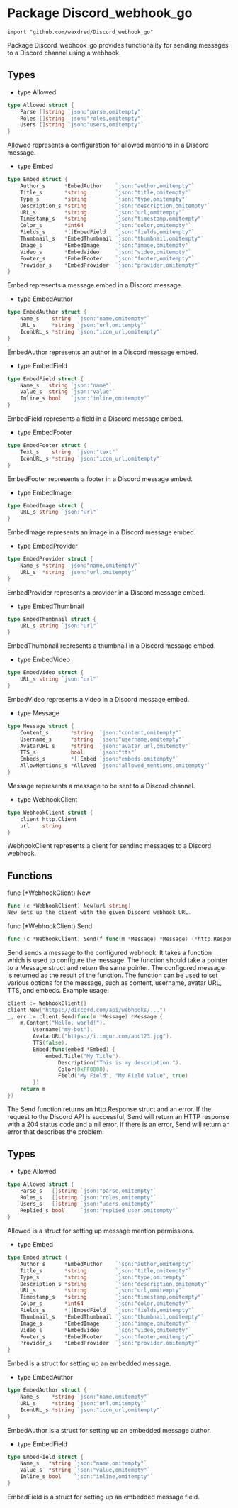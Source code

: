 # Package Discord_webhook_go

```
import "github.com/waxdred/Discord_webhook_go"
```
Package Discord_webhook_go provides functionality for sending messages to a Discord channel using a webhook.

## Types
- type Allowed
```go
type Allowed struct {
	Parse []string `json:"parse,omitempty"`
	Roles []string `json:"roles,omitempty"`
	Users []string `json:"users,omitempty"`
}
```
Allowed represents a configuration for allowed mentions in a Discord message.

- type Embed
```go
type Embed struct {
	Author_s      *EmbedAuthor    `json:"author,omitempty"`
	Title_s       *string         `json:"title,omitempty"`
	Type_s        *string         `json:"type,omitempty"`
	Description_s *string         `json:"description,omitempty"`
	URL_s         *string         `json:"url,omitempty"`
	Timestamp_s   *string         `json:"timestamp,omitempty"`
	Color_s       *int64          `json:"color,omitempty"`
	Fields_s      *[]EmbedField   `json:"fields,omitempty"`
	Thumbnail_s   *EmbedThumbnail `json:"thumbnail,omitempty"`
	Image_s       *EmbedImage     `json:"image,omitempty"`
	Video_s       *EmbedVideo     `json:"video,omitempty"`
	Footer_s      *EmbedFooter    `json:"footer,omitempty"`
	Provider_s    *EmbedProvider  `json:"provider,omitempty"`
}
```
Embed represents a message embed in a Discord message.

- type EmbedAuthor
```go
type EmbedAuthor struct {
	Name_s    string  `json:"name,omitempty"`
	URL_s     *string `json:"url,omitempty"`
	IconURL_s *string `json:"icon_url,omitempty"`
}
```
EmbedAuthor represents an author in a Discord message embed.

- type EmbedField
```go
type EmbedField struct {
	Name_s   string `json:"name"`
	Value_s  string `json:"value"`
	Inline_s bool   `json:"inline,omitempty"`
}
```
EmbedField represents a field in a Discord message embed.

- type EmbedFooter
```go
type EmbedFooter struct {
	Text_s    string  `json:"text"`
	IconURL_s *string `json:"icon_url,omitempty"`
}
```
EmbedFooter represents a footer in a Discord message embed.

- type EmbedImage
```go
type EmbedImage struct {
	URL_s string `json:"url"`
}
```
EmbedImage represents an image in a Discord message embed.

- type EmbedProvider
```go
type EmbedProvider struct {
	Name_s *string `json:"name,omitempty"`
	URL_s  *string `json:"url,omitempty"`
}
```
EmbedProvider represents a provider in a Discord message embed.

- type EmbedThumbnail
```go
type EmbedThumbnail struct {
	URL_s string `json:"url"`
}
```
EmbedThumbnail represents a thumbnail in a Discord message embed.

- type EmbedVideo
```go
type EmbedVideo struct {
	URL_s string `json:"url"`
}
```
EmbedVideo represents a video in a Discord message embed.

- type Message
```go
type Message struct {
	Content_s       *string  `json:"content,omitempty"`
	Username_s      *string  `json:"username,omitempty"`
	AvatarURL_s     *string  `json:"avatar_url,omitempty"`
	TTS_s           bool     `json:"tts"`
	Embeds_s        *[]Embed `json:"embeds,omitempty"`
	AllowMentions_s *Allowed `json:"allowed_mentions,omitempty"`
}
```
Message represents a message to be sent to a Discord channel.

- type WebhookClient
```go
type WebhookClient struct {
    client http.Client
	url    string
}
```
WebhookClient represents a client for sending messages to a Discord webhook.

## Functions
func (*WebhookClient) New
```go
func (c *WebhookClient) New(url string)
New sets up the client with the given Discord webhook URL.
```

func (*WebhookClient) Send
```go
func (c *WebhookClient) Send(f func(m *Message) *Message) (*http.Response, error)
```
Send sends a message to the configured webhook. It takes a function which is used to configure the message. The function should take a pointer to a Message struct and return the same pointer. The configured message is returned as the result of the function. The function can be used to set various options for the message, such as content, username, avatar URL, TTS, and embeds. Example usage:

```go
client := WebhookClient{}
client.New("https://discord.com/api/webhooks/...")
_, err := client.Send(func(m *Message) *Message {
    m.Content("Hello, world!").
        Username("my-bot").
        AvatarURL("https://i.imgur.com/abc123.jpg").
        TTS(false).
        Embed(func(embed *Embed) {
            embed.Title("My Title").
                Description("This is my description.").
                Color(0xFF0000).
                Field("My Field", "My Field Value", true)
        })
    return m
})
```
The Send function returns an http.Response struct and an error. If the request to the Discord API is successful, Send will return an HTTP response with a 204 status code and a nil error. If there is an error, Send will return an error that describes the problem.

## Types
- type Allowed
```go
type Allowed struct {
	Parse_s   []string `json:"parse,omitempty"`
	Roles_s   []string `json:"roles,omitempty"`
	Users_s   []string `json:"users,omitempty"`
	Replied_s bool     `json:"replied_user,omitempty"`
}
```
Allowed is a struct for setting up message mention permissions.

- type Embed
```go
type Embed struct {
	Author_s      *EmbedAuthor    `json:"author,omitempty"`
	Title_s       *string         `json:"title,omitempty"`
	Type_s        *string         `json:"type,omitempty"`
	Description_s *string         `json:"description,omitempty"`
	URL_s         *string         `json:"url,omitempty"`
	Timestamp_s   *string         `json:"timestamp,omitempty"`
	Color_s       *int64          `json:"color,omitempty"`
	Fields_s      *[]EmbedField   `json:"fields,omitempty"`
	Thumbnail_s   *EmbedThumbnail `json:"thumbnail,omitempty"`
	Image_s       *EmbedImage     `json:"image,omitempty"`
	Video_s       *EmbedVideo     `json:"video,omitempty"`
	Footer_s      *EmbedFooter    `json:"footer,omitempty"`
	Provider_s    *EmbedProvider  `json:"provider,omitempty"`
}
```
Embed is a struct for setting up an embedded message.

- type EmbedAuthor
```go
type EmbedAuthor struct {
	Name_s    *string `json:"name,omitempty"`
	URL_s     *string `json:"url,omitempty"`
	IconURL_s *string `json:"icon_url,omitempty"`
}
```
EmbedAuthor is a struct for setting up an embedded message author.

- type EmbedField
```go
type EmbedField struct {
	Name_s   *string `json:"name,omitempty"`
	Value_s  *string `json:"value,omitempty"`
	Inline_s bool    `json:"inline,omitempty"`
}
```
EmbedField is a struct for setting up an embedded message field.
